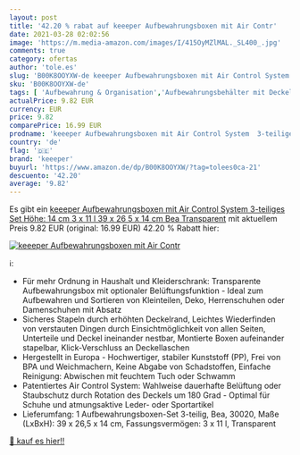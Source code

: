 ```yaml
---
layout: post
title: '42.20 % rabat auf keeeper Aufbewahrungsboxen mit Air Contr'
date: 2021-03-28 02:02:56
image: 'https://m.media-amazon.com/images/I/415OyMZlMAL._SL400_.jpg'
comments: true
category: ofertas
author: 'tole.es'
slug: 'B00K8OOYXW-de keeeper Aufbewahrungsboxen mit Air Control System...'
sku: 'B00K8OOYXW-de'
tags: [ 'Aufbewahrung & Organisation','Aufbewahrungsbehälter mit Deckel','Aufbewahrungsboxen','Körbe & Behälter','Küche, Haushalt & Wohnen','keeeper', ]
actualPrice: 9.82 EUR
currency: EUR
price: 9.82
comparePrice: 16.99 EUR
prodname: 'keeeper Aufbewahrungsboxen mit Air Control System  3-teiliges Set  Höhe: 14 cm  3 x 11 l  39 x 26 5 x 14 cm  Bea  Transparent'
country: 'de'
flag: '🇩🇪'
brand: 'keeeper'
buyurl: 'https://www.amazon.de/dp/B00K8OOYXW/?tag=tolees0ca-21'
descuento: '42.20'
average: '9.82'
---
```


Es gibt ein [keeeper Aufbewahrungsboxen mit Air Control System  3-teiliges Set  Höhe: 14 cm  3 x 11 l  39 x 26 5 x 14 cm  Bea  Transparent](https://www.amazon.de/dp/B00K8OOYXW/?tag=tolees0ca-21) mit aktuellem Preis 9.82 EUR (original: 16.99 EUR) 42.20 % Rabatt hier:

[![keeeper Aufbewahrungsboxen mit Air Contr](https://m.media-amazon.com/images/I/415OyMZlMAL._SL400_.jpg)](https://www.amazon.de/dp/B00K8OOYXW/?tag=tolees0ca-21)

ℹ️:

- Für mehr Ordnung in Haushalt und Kleiderschrank: Transparente Aufbewahrungsbox mit optionaler Belüftungsfunktion - Ideal zum Aufbewahren und Sortieren von Kleinteilen, Deko, Herrenschuhen oder Damenschuhen mit Absatz
- Sicheres Stapeln durch erhöhten Deckelrand, Leichtes Wiederfinden von verstauten Dingen durch Einsichtmöglichkeit von allen Seiten, Unterteile und Deckel ineinander nestbar, Montierte Boxen aufeinander stapelbar, Klick-Verschluss an Deckellaschen
- Hergestellt in Europa - Hochwertiger, stabiler Kunststoff (PP), Frei von BPA und Weichmachern, Keine Abgabe von Schadstoffen, Einfache Reinigung: Abwischen mit feuchtem Tuch oder Schwamm
- Patentiertes Air Control System: Wahlweise dauerhafte Belüftung oder Staubschutz durch Rotation des Deckels um 180 Grad - Optimal für Schuhe und atmungsaktive Leder- oder Sportartikel
- Lieferumfang: 1 Aufbewahrungsboxen-Set 3-teilig, Bea, 30020, Maße (LxBxH): 39 x 26,5 x 14 cm, Fassungsvermögen: 3 x 11 l, Transparent

[🛒 kauf es hier!!](https://www.amazon.de/dp/B00K8OOYXW/?tag=tolees0ca-21)
